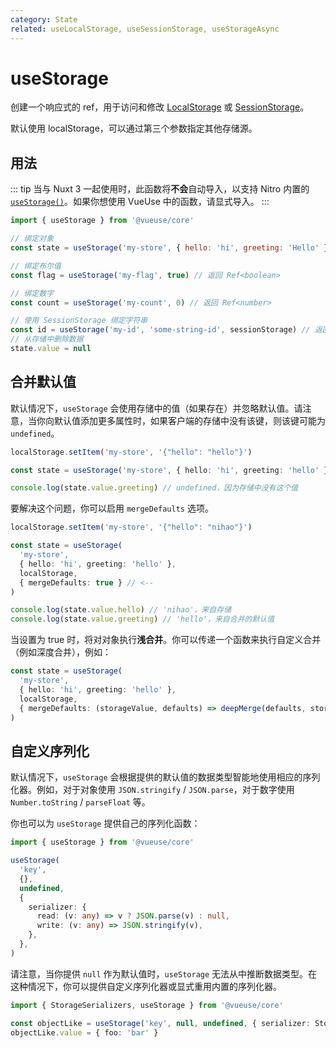 ```yaml
---
category: State
related: useLocalStorage, useSessionStorage, useStorageAsync
---
```


# useStorage

创建一个响应式的 ref，用于访问和修改 [LocalStorage](https://developer.mozilla.org/en-US/docs/Web/API/Window/localStorage) 或 [SessionStorage](https://developer.mozilla.org/en-US/docs/Web/API/Window/sessionStorage)。

默认使用 localStorage，可以通过第三个参数指定其他存储源。

## 用法

::: tip
当与 Nuxt 3 一起使用时，此函数将**不会**自动导入，以支持 Nitro 内置的 [`useStorage()`](https://nitro.unjs.io/guide/storage)。如果你想使用 VueUse 中的函数，请显式导入。
:::

```js
import { useStorage } from '@vueuse/core'

// 绑定对象
const state = useStorage('my-store', { hello: 'hi', greeting: 'Hello' })

// 绑定布尔值
const flag = useStorage('my-flag', true) // 返回 Ref<boolean>

// 绑定数字
const count = useStorage('my-count', 0) // 返回 Ref<number>

// 使用 SessionStorage 绑定字符串
const id = useStorage('my-id', 'some-string-id', sessionStorage) // 返回 Ref<string>
// 从存储中删除数据
state.value = null
```

## 合并默认值

默认情况下，`useStorage` 会使用存储中的值（如果存在）并忽略默认值。请注意，当你向默认值添加更多属性时，如果客户端的存储中没有该键，则该键可能为 `undefined`。

```ts
localStorage.setItem('my-store', '{"hello": "hello"}')

const state = useStorage('my-store', { hello: 'hi', greeting: 'hello' }, localStorage)

console.log(state.value.greeting) // undefined，因为存储中没有这个值
```

要解决这个问题，你可以启用 `mergeDefaults` 选项。

```ts
localStorage.setItem('my-store', '{"hello": "nihao"}')

const state = useStorage(
  'my-store',
  { hello: 'hi', greeting: 'hello' },
  localStorage,
  { mergeDefaults: true } // <--
)

console.log(state.value.hello) // 'nihao'，来自存储
console.log(state.value.greeting) // 'hello'，来自合并的默认值
```

当设置为 true 时，将对对象执行**浅合并**。你可以传递一个函数来执行自定义合并（例如深度合并），例如：

```ts
const state = useStorage(
  'my-store',
  { hello: 'hi', greeting: 'hello' },
  localStorage,
  { mergeDefaults: (storageValue, defaults) => deepMerge(defaults, storageValue) } // <--
)
```

## 自定义序列化

默认情况下，`useStorage` 会根据提供的默认值的数据类型智能地使用相应的序列化器。例如，对于对象使用 `JSON.stringify` / `JSON.parse`，对于数字使用 `Number.toString` / `parseFloat` 等。

你也可以为 `useStorage` 提供自己的序列化函数：

```ts
import { useStorage } from '@vueuse/core'

useStorage(
  'key',
  {},
  undefined,
  {
    serializer: {
      read: (v: any) => v ? JSON.parse(v) : null,
      write: (v: any) => JSON.stringify(v),
    },
  },
)
```

请注意，当你提供 `null` 作为默认值时，`useStorage` 无法从中推断数据类型。在这种情况下，你可以提供自定义序列化器或显式重用内置的序列化器。

```ts
import { StorageSerializers, useStorage } from '@vueuse/core'

const objectLike = useStorage('key', null, undefined, { serializer: StorageSerializers.object })
objectLike.value = { foo: 'bar' }
```
